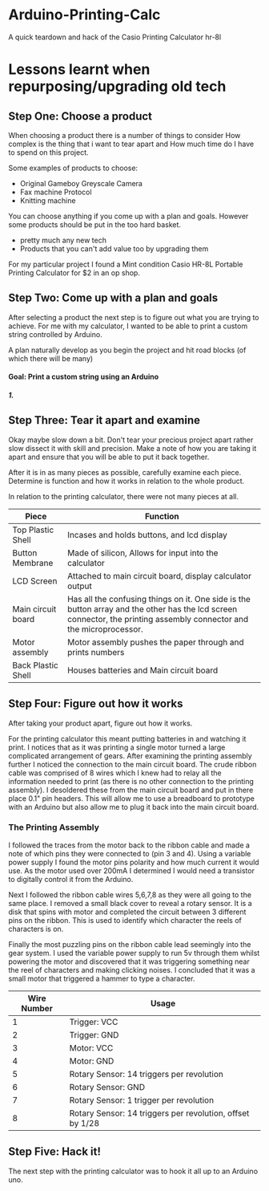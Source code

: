 # Arduino-Printing-Calc
A quick teardown and hack of the Casio Printing Calculator hr-8l


Lessons learnt when repurposing/upgrading old tech
======

## Step One: Choose a product
When choosing a product there is a number of things to consider
How complex is the thing that i want to tear apart
and How much time do I have to spend on this project.

Some examples of products to choose:
* Original Gameboy Greyscale Camera
* Fax machine Protocol
* Knitting machine

You can choose anything if you come up with a plan and goals.
However some products should be put in the too hard basket.
* pretty much any new tech
* Products that you can't add value too by upgrading them

For my particular project I found a Mint condition Casio HR-8L Portable Printing Calculator for $2 in an op shop.

## Step Two: Come up with a plan and goals
After selecting a product the next step is to figure out what you are trying to achieve. For me with my calculator, I wanted to be able to print a custom string controlled by Arduino.

A plan naturally develop as you begin the project and hit road blocks (of which there will be many)

#### Goal: Print a custom string using an Arduino
##### 1.

## Step Three: Tear it apart and examine
Okay maybe slow down a bit. Don't tear your precious project apart rather slow dissect it with skill and precision. Make a note of how you are taking it apart and ensure that you will be able to put it back together.

After it is in as many pieces as possible, carefully examine each piece. Determine is function and how it works in relation to the whole product.

In relation to the printing calculator, there were not many pieces at all.

Piece | Function
----- | ---
Top Plastic Shell | Incases and holds buttons, and lcd display
Button Membrane | Made of silicon, Allows for input into the calculator
LCD Screen | Attached to main circuit board, display calculator output
Main circuit board | Has all the confusing things on it. One side is the button array and the other has the lcd screen connector, the printing assembly connector and the microprocessor.
Motor assembly | Motor assembly pushes the paper through and prints numbers
Back Plastic Shell | Houses batteries and Main circuit board


## Step Four: Figure out how it works
After taking your product apart, figure out how it works.

For the printing calculator this meant putting batteries in and watching it print. I notices that as it was printing a single motor turned a large complicated arrangement of gears. After examining the printing assembly further I noticed the connection to the main circuit board. The crude ribbon cable was comprised of 8 wires which I knew had to relay all the information needed to print (as there is no other connection to the printing assembly). I desoldered these from the main circuit board and put in there place 0.1" pin headers. This will allow me to use a breadboard to prototype with an Arduino but also allow me to plug it back into the main circuit board.

### The Printing Assembly

I followed the traces from the motor back to the ribbon cable and made a note of which pins they were connected to (pin 3 and 4). Using a variable power supply I found the motor pins polarity and how much current it would use. As the motor used over 200mA I determined I would need a transistor to digitally control it from the Arduino.

Next I followed the ribbon cable wires 5,6,7,8 as they were all going to the same place. I removed a small black cover to reveal a rotary sensor. It is a disk that spins with motor and completed the circuit between 3 different pins on the ribbon.
This is used to identify which character the reels of characters is on.

Finally the most puzzling pins on the ribbon cable lead seemingly into the gear system. I used the variable power supply to run 5v through them whilst powering the motor and discovered that it was triggering something near the reel of characters and making clicking noises. I concluded that it was a small motor that triggered a hammer to type a character.

|Wire Number|Usage|
|---|---|
|1|Trigger: VCC|
|2|Trigger: GND|
|3|Motor: VCC|
|4|Motor: GND|
|5|Rotary Sensor: 14 triggers per revolution|
|6|Rotary Sensor: GND|
|7|Rotary Sensor: 1 trigger per revolution|
|8|Rotary Sensor: 14 triggers per revolution, offset by 1/28|


## Step Five: Hack it!

The next step with the printing calculator was to hook it all up to an Arduino uno.

